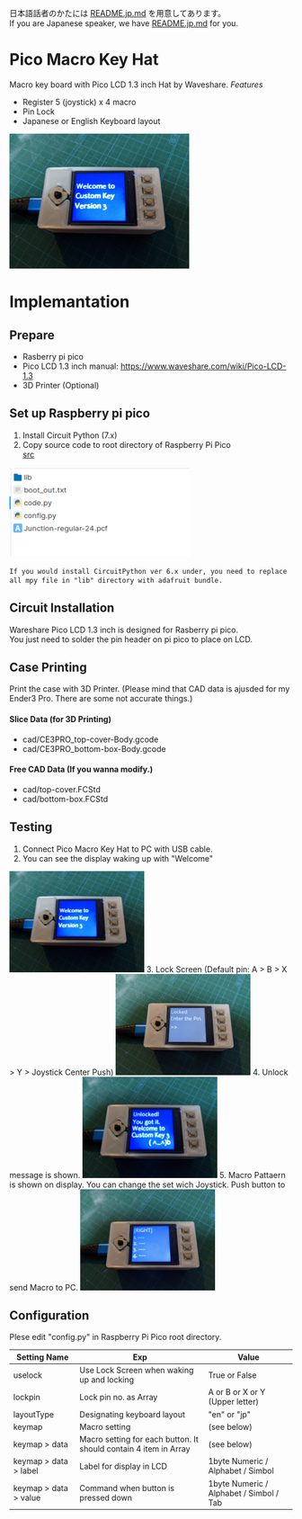 日本語話者のかたには [README.jp.md](/README.jp.md) を用意してあります。  
If you are Japanese speaker, we have [README.jp.md](/README.jp.md) for you.

# Pico Macro Key Hat
Macro key board with Pico LCD 1.3 inch Hat by Waveshare.
*Features*
- Register 5 (joystick) x 4 macro
- Pin Lock
- Japanese or English Keyboard layout

<img src="./sc_welcome.jpg" width="320" />

# Implemantation
## Prepare
* Rasberry pi pico
* Pico LCD 1.3 inch
  manual: https://www.waveshare.com/wiki/Pico-LCD-1.3
* 3D Printer (Optional)

## Set up Raspberry pi pico 
1. Install Circuit Python (7.x)  
2. Copy source code to root directory of Raspberry Pi Pico  
[src](src)   
<img src="./sc_rootdir.png" width="320" />

```
If you would install CircuitPython ver 6.x under, you need to replace all mpy file in "lib" directory with adafruit bundle.
```

## Circuit Installation
Wareshare Pico LCD 1.3 inch is designed for Rasberry pi pico.  
You just need to solder the pin header on pi pico to place on LCD.

## Case Printing
Print the case with 3D Printer.
(Please mind that CAD data is ajusded for my Ender3 Pro. There are some not accurate things.)
  
#### Slice Data (for 3D Printing)
- cad/CE3PRO_top-cover-Body.gcode
- cad/CE3PRO_bottom-box-Body.gcode

#### Free CAD Data (If you wanna modify.)
- cad/top-cover.FCStd
- cad/bottom-box.FCStd

## Testing
1. Connect Pico Macro Key Hat to PC with USB cable.
2. You can see the display waking up with "Welcome"
<img src="./sc_welcome.jpg" width="240" />
3. Lock Screen (Default pin: A > B > X > Y > Joystick Center Push)
<img src="./sc_lock.jpg" width="240" />
4. Unlock message is shown.
<img src="./sc_unlock.jpg" width="240" />
5. Macro Pattaern is shown on display. You can change the set wich Joystick. Push button to send Macro to PC. 
<img src="./sc_macromain.jpg" width="240" />

## Configuration
Plese edit "config.py" in Raspberry Pi Pico root directory.

|  Setting Name  |  Exp  |  Value  |
| ---- | ---- | ---- |
|  uselock  |  Use Lock Screen when waking up and locking  |  True or False  |
|  lockpin  |  Lock pin no. as Array  |  A or B or X or Y (Upper letter)  |
| layoutType  |  Designating keyboard layout  |  "en" or "jp"  |
| keymap  |  Macro setting  |  (see below)  |
| keymap > data |  Macro setting for each button. It should contain 4 item in Array  |  (see below)  |
| keymap > data > label |  Label for display in LCD  |  1byte Numeric / Alphabet / Simbol  |
| keymap > data > value |  Command when button is pressed down  |  1byte Numeric / Alphabet / Simbol / Tab  |
